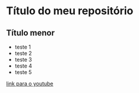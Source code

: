 # Título do meu repositório
## Título menor

- teste 1
- teste 2
- teste 3
- teste 4
- teste 5

[link para o youtube](https://www.youtube.com/watch?v=_10avr-dOSE)